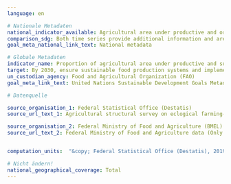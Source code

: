 ```yaml
---
language: en

# Nationale Metadaten
national_indicator_available: Agricultural area under productive and organic agriculture practices <br> Ecological farming area in total agricultural area
comparison_sdg: Both time series provide additional information and are not compliant with the international metadata description.
goal_meta_national_link_text: National metadata

# Globale Metadaten
indicator_name: Proportion of agricultural area under productive and sustainable agriculture
target: By 2030, ensure sustainable food production systems and implement resilient agricultural practices that increase productivity and production, that help maintain ecosystems, that strengthen capacity for adaptation to climate change, extreme weather, drought, flooding and other disasters and that progressively improve land and soil quality
un_custodian_agency: Food and Agricultural Organization (FAO)
goal_meta_link_text: United Nations Sustainable Development Goals Metadata

# Datenquelle

source_organisation_1: Federal Statistical Office (Destatis)
source_url_text_1: Agricultural structural survey on eclogical farming- subject-matter series 3, series 2.2.1 (Only available in German)

source_organisation_2: Federal Ministry of Food and Agriculture (BMEL)
source_url_text_2: Federal Ministry of Food and Agriculture data (Only available in German)


computation_units:  "&copy; Federal Statistical Office (Destatis), 2019"

# Nicht ändern!
national_geographical_coverage: Total
---
```

